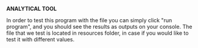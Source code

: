 **ANALYTICAL TOOL**

In order to test this program with the file you can simply click "run program", 
and you should see the results as outputs on your console. The file that we 
test is located in resources folder, in case if you would like to test it 
with different values.  
